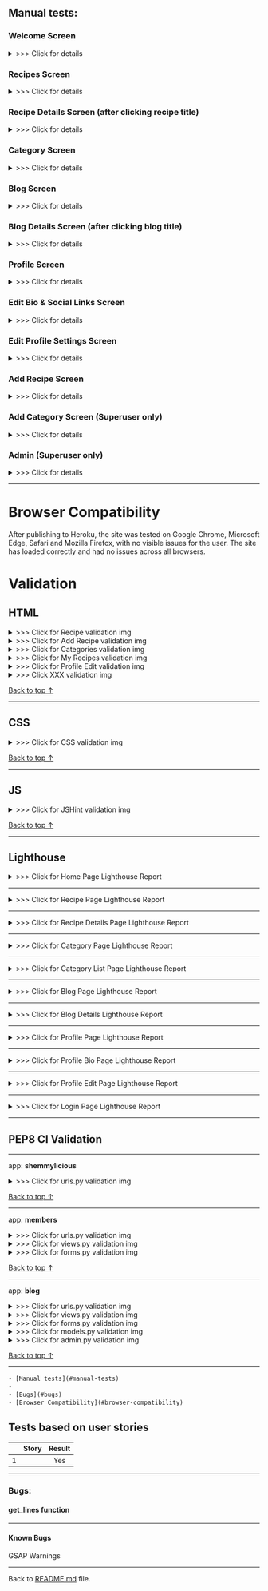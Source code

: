 
## Manual tests:



### __Welcome Screen__

<details><summary> >>> Click for details</summary>

| Verification | Result |
| :----------------------------------------------------------: | :-------------: |
| Welcome screen has loaded correctly and as intended | Pass |
| Verified that the user can click sign-up button when not authenticated | Pass |
| Verified that the user can click login button when not authenticated | Pass |
| Verified that the user can click brows recipes button when authenticated | Pass |
| Verified that the user can click your recipes button when authenticated | Pass |
| Verified that the user can search recipe when authenticated | Pass |
| Verified that the user can scroll carousell pictures | Pass |
| Verified that the user can click each of footer links and all open on a new page | Pass |
| Verified that the user can click links in navbar and each link opens as intended | Pass |
| Verified that the user can click recipe link when authenticated | Pass |
| Verified that the user can click category link when authenticated | Pass |
| Verified that the user can click blog link when authenticated | Pass |
| Verified that the user can click user link when authenticated | Pass |
| Verified that the user can use a drop down link when authenticated | Pass |
| Verified that the user can choose user profile from user dropdown when authenticated | Pass |
| Verified that the user can choose user my recipe from user dropdown when authenticated | Pass |
| Verified that the user can choose user add recipe from user dropdown when authenticated | Pass |
| Verified that the user can logout from user profile dropdown when authenticated | Pass |
| Verified that the superuser can add category from user dropdown when authenticated | Pass |
| Verified that the superuser can go to django admin site from user dropdown when authenticated | Pass |
</details>

### __Recipes Screen__

<details><summary> >>> Click for details</summary>

| Verification | Result |
| :----------------------------------------------------------: | :-------------: |
| Welcome screen has loaded correctly and as intended | Pass |
| Verified that the user can open recipes loaded when authenticated | Pass |
| Verified that the user can open author profile by clicking its name | Pass |
| Verified that the user can open category page by clicking category name | Pass |
| Verified that pagination is working as intended | Pass |
</details>

### __Recipe Details Screen__ (after clicking recipe title)

<details><summary> >>> Click for details</summary>

| Verification | Result |
| :----------------------------------------------------------: | :-------------: |
| Recipes screen has loaded correctly and as intended  | Pass |
| Verified that the user can like or unlike recipe when authenticated | Pass |
| Verified that when the user likes/ulikes recipe a relevant message pops up  | Pass |
| Verified that the user can write a comment when authenticated | Pass |
| Verified that when the user writes a comment a relevant message pops up  | Pass |
| Verified that the back to blog & back to recipes buttons work as intended | Pass |
</details>

### __Category Screen__ 

<details><summary> >>> Click for details</summary>

| Verification | Result |
| :----------------------------------------------------------: | :-------------: |
| Category screen has loaded correctly and as intended | Pass |
| Verified that the categories load randomly each time page is reloaded | Pass |
| Verified that the user can click category name to open a list of recipes in chosen category | Pass |
| Verified that the list of categoriesed recipes is loading correctly | Pass |
| Verified that if the category does not contain any recipes, correct message and buttons are shown  | Pass |
| Verified that when no recipes to be displayed in category view  add recipe buttons is shown  | Pass |
| Verified that the back to category & back to recipes buttons work as intended | Pass |
</details>

### __Blog Screen__ 

<details><summary> >>> Click for details</summary>

| Verification | Result |
| :----------------------------------------------------------: | :-------------: |
| Blog screen has loaded correctly and as intended | Pass |
| Verified that the User can open Recipe view by clicking its title | Pass |
| Verified that the User can open Author profile page by clicking 'Author' tag | Pass |
| Verified that the User can open Category page by clicking 'Category' tag | Pass |
| Verified that the User can continue reading blog by clicking 'CONTINUE READING' link | Pass |
| Verified that pagination is working as intended | Pass |
</details>

### __Blog Details Screen__ (after clicking blog title)

<details><summary> >>> Click for details</summary>

| Verification | Result |
| :----------------------------------------------------------: | :-------------: |
| Blog Detail screen has loaded correctly and as intended | Pass |
| Verified that Users comments are display correctly | Pass |
| Verified that the User pic/deatails display correctly | Pass |
| Verified that the User can like or unlike Recipe Post as intended | Pass |
| Verified that the User gets message that the after like/inlike is shown correctly | Pass |
| Verified that the User can comment Recipe Post as intended | Pass |
| Verified that the User gets message that the comment has been added and awaits Admin's verfication| Pass |
| Verified that the Superuser can delete comment from the list of comments as intended | Pass |
| Verified that the back to blog & back to recipes buttons work as intended | Pass |
</details>

### __Profile Screen__

<details><summary> >>> Click for details</summary>

| Verification | Result |
| :----------------------------------------------------------: | :-------------: |
| My Profile screen has loaded correctly and as intended | Pass |
| Verified that 'Edit Bio & Social Links' button brings user to edit page | Pass |
| Verified that 'Edit Profile Settings' button brings user to edit page | Pass |
| Verified that 'Back to Your Recipes' button brings user to my recipes page | Pass |
| Verified that 'Back to Blog' button brings user to blog page | Pass |
| Verified that each social media links opens correctly | Pass |
</details>

### __Edit Bio & Social Links Screen__

<details><summary> >>> Click for details</summary>

| Verification | Result |
| :----------------------------------------------------------: | :-------------: |
| Edit Bio & Social Links screen has loaded correctly and as intended | Pass |
| Verified that the User can update Bio | Pass |
| Verified that the User can update Profile pic | Pass |
| Verified that the User can update All Social Links | Pass |
| Verified that 'Back to Your Profile' button brings user to profile page | Pass |
</details>

### __Edit Profile Settings Screen__

<details><summary> >>> Click for details</summary>

| Verification | Result |
| :----------------------------------------------------------: | :-------------: |
| Edit Profile Settings screen has loaded correctly and as intended | Pass |
|  | Pass |

</details>

### __Add Recipe Screen__ 

<details><summary> >>> Click for details</summary>

| Verification | Result |
| :----------------------------------------------------------: | :-------------: |
| Add Recipe screen has loaded correctly and as intended | Pass |
| Verified that the User is presented with a form to be completed as intended | Pass |
| Verified that the 'Recipe' Title field is mandatory | Pass |
| Verified that the 'Category' field is mandatory | Pass |
| Verified that the 'Category' field is pulls data from Category model as intended | Pass |
| Verified that the 'Feature Comment' field is mandatory | Pass |
| Verified that the 'Recipe ingridients' & 'Recipe instructions' fields are shown as Summernote fields | Pass |
| Verified that the User can add additionl information in Excerpt field (not mandatory) | Pass |
| Verified that the User can add image which is saved in Cloudinary | Pass |
| Verified that the User is shown page and message on succesfull submittion | Pass |
| Verified that 'Back' button brings user to recipes page | Pass |
</details>

### __Add Category Screen__ (Superuser only)

<details><summary> >>> Click for details</summary>

| Verification | Result |
| :----------------------------------------------------------: | :-------------: |
| Add Category screen has loaded correctly and as intended | Pass |
| Verified that the Superuser is presented with a form to be completed as intended | Pass |
| Verified that the 'Category Name' field is mandatory | Pass |
| Verified that the 'Category Comment' field is mandatory | Pass |
| Verified that the Superuser can add image which is saved in Cloudinary | Pass |
| Verified that the Superuser is redirected to Category page and is shown a message on succesfull submittion | Pass |
| Verified that 'Back' button brings user to recipes page | Pass |
</details>

### __Admin__ (Superuser only)

<details><summary> >>> Click for details</summary>

| Verification | Result |
| :----------------------------------------------------------: | :-------------: |
| Super user can user a quick link from User manu to open Admin Panel | Pass |
</details>

***

# Browser Compatibility

After publishing to Heroku, the site was tested on Google Chrome, Microsoft Edge, Safari and Mozilla Firefox, with no visible issues for the user. 
The site has loaded correctly and had no issues across all browsers.

# __Validation__

## __HTML__

<details><summary> >>> Click for Recipe validation img</summary>

![Recipe](README/validators/recipe.png)
</details>


<details><summary> >>> Click for Add Recipe validation img</summary>

![Add Recipe](README/validators/add-recipe.png)
</details>


<details><summary> >>> Click for Categories validation img</summary>

![Categories](README/validators/categories.png)
</details>


<details><summary> >>> Click for My Recipes validation img</summary>

![My Recipes](README/validators/my-recipes.png)
</details>


<details><summary> >>> Click for Profile Edit validation img</summary>

![Profile Edit](README/validators/profile-edit.png)
</details>



<details><summary> >>> Click XXX validation img</summary>
</details>

[Back to top &uarr;](#validation)
***
## __CSS__
<details><summary> >>> Click for CSS validation img</summary>

![CSS Validator 1](README/validators/w3ccss.png)
![CSS Validator 2](README/validators/w3ccss-warnings.png)
</details>

[Back to top &uarr;](#validation)
***
## __JS__
<details><summary> >>> Click for JSHint validation img</summary>


</details>

[Back to top &uarr;](#validation)
***
## __Lighthouse__

<details><summary> >>> Click for Home Page Lighthouse Report</summary>
Desktop 

![Home](README/lighthouse/home.png)

Mobile


</details>

***

<details><summary> >>> Click for Recipe Page Lighthouse Report</summary>
Desktop 

![Recipe](README/lighthouse/recipe-desktop.png)

Mobile

![Recipe](README/lighthouse/recipe-mobile.png)
![Recipe details](README/lighthouse/recipe-mobile-pref.png)
</details>

***

<details><summary> >>> Click for Recipe Details Page Lighthouse Report</summary>
Desktop 



Mobile


</details>

***

<details><summary> >>> Click for Category Page Lighthouse Report</summary>
Desktop 

![Category](README/lighthouse/categories-desktop.png)

Mobile

![Category](README/lighthouse/categories-mobile.png)
</details>

***

<details><summary> >>> Click for Category List Page Lighthouse Report</summary>
Desktop 



Mobile


</details>

***

<details><summary> >>> Click for Blog Page Lighthouse Report</summary>
Desktop 

![Blog](README/lighthouse/blog-desktop.png)

Mobile

![Blog](README/lighthouse/blog-mobile.png)
</details>

***

<details><summary> >>> Click for Blog Details Lighthouse Report</summary>
Desktop 



Mobile


</details>

***

<details><summary> >>> Click for Profile Page Lighthouse Report</summary>
Desktop 

![Profile](README/lighthouse/profile-desktop.png)

Mobile

![Profile](README/lighthouse/profile-mobile.png)

</details>

***

<details><summary> >>> Click for Profile Bio Page Lighthouse Report</summary>
Desktop 

![Profile Bio](README/lighthouse/profile-bio-desktop.png)

Mobile

![Profile Bio](README/lighthouse/profile-bio-mobile.png)
</details>

***


<details><summary> >>> Click for Profile Edit Page Lighthouse Report</summary>
Desktop 

![Profile Edit](README/lighthouse/profile-edit-desktop.png)

Mobile

![Profile Edit](README/lighthouse/profile-edit-mobile.png)
</details>

***

<details><summary> >>> Click for Login Page Lighthouse Report</summary>
Desktop 

![Login](README/lighthouse/login-desktop.png)

Mobile

![Login](README/lighthouse/login-mobile.png)
</details>

***






## __PEP8 CI Validation__

***
app: __shemmylicious__

<details><summary> >>> Click for urls.py validation img</summary>

![urls](README/pep8/shemmylicious/urls.png)
</details>

[Back to top &uarr;](#validation)
***
app: __members__

<details><summary> >>> Click for urls.py validation img</summary>

![urls](README/pep8/members/urls.png)
</details>

<details><summary> >>> Click for views.py validation img</summary>

![views](README/pep8/members/views.png)
</details>

<details><summary> >>> Click for forms.py validation img</summary>

![Forms](README/pep8/members/forms.png)
</details>

[Back to top &uarr;](#validation)
***
app: __blog__

<details><summary> >>> Click for urls.py validation img</summary>

![urls](README/pep8/blog/urls.png)
</details>

<details><summary> >>> Click for views.py validation img</summary>

![views](README/pep8/blog/views.png)
</details>

<details><summary> >>> Click for forms.py validation img</summary>

![forms](README/pep8/blog/forms.png)
</details>

<details><summary> >>> Click for models.py validation img</summary>

![models](README/pep8/blog/models.png)
</details>

<details><summary> >>> Click for admin.py validation img</summary>

![admin](README/pep8/blog/admin.png)
</details>

[Back to top &uarr;](#validation)
***



    - [Manual tests](#manual-tests)
    - 
    - [Bugs](#bugs)
    - [Browser Compatibility](#browser-compatibility)


   
## Tests based on user stories


|     |                                   Story                     | Result |
| --- | :----------------------------------------------------------: | :-------------: |
| 1   |        | Yes             |


***


### __Bugs:__
#### __get_lines function__


***

#### __Known Bugs__


GSAP Warnings



***
Back to [README.md](README.md) file.